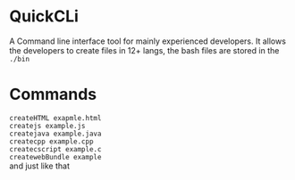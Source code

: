# QuickCLi
A Command line interface tool for mainly experienced developers. It allows the developers to create files in 12+ langs, the bash files are stored in the `./bin`
# Commands
`createHTML exapmle.html`   
`createjs example.js`   
`createjava example.java`   
`createcpp example.cpp`   
`createcscript example.c`   
`createwebBundle example`   
and just like that